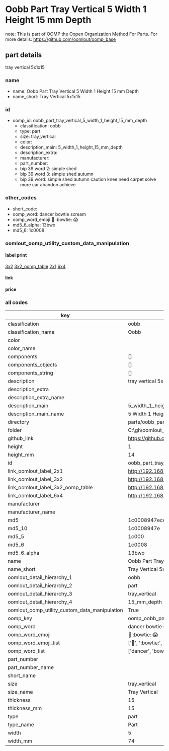 # Oobb Part Tray Vertical 5 Width 1 Height 15 mm Depth  

note: This is part of OOMP the Oopen Organization Method For Parts. For more details: https://github.com/oomlout/oomp_base

##  part details
  



tray vertical 5x1x15



### name
* name: Oobb Part Tray Vertical 5 Width 1 Height 15 mm Depth
* name_short: Tray Vertical 5x1x15 
### id
* oomp_id: oobb_part_tray_vertical_5_width_1_height_15_mm_depth
  * classification: oobb
  * type: part
  * size: tray_vertical
  * color: 
  * description_main: 5_width_1_height_15_mm_depth
  * description_extra: 
  * manufacturer: 
  * part_number: 
  * bip 39 word 2: simple shed
  * bip 39 word 3: simple shed autumn
  * bip 39 word: simple shed autumn caution knee need carpet solve more car abandon achieve

### other_codes
* short_code: 
* oomp_word: dancer bowtie scream
* oomp_word_emoji :dancer: :bowtie: :scream:
* md5_6_alpha: 13bwo
* md5_6: 1c0008






### oomlout_oomp_utility_custom_data_manipulation
#### label print
[3x2](http://192.168.1.245:1112/?label=oomp%2013bwo)
[3x2_oomp_table](http://192.168.1.108:1112/?label=oomp%2013bwo)
[2x1](http://192.168.1.242:1112/?label=oomp%2013bwo)
[6x4](http://192.168.1.55:1112/?label=oomp%2013bwo)    

#### link

                              

#### price







### all codes 
| key | value |  
| --- | --- |  
| classification | oobb |  
| classification_name | Oobb |  
| color |  |  
| color_name |  |  
| components | [] |  
| components_objects | [] |  
| components_string | [] |  
| description | tray vertical 5x1x15 |  
| description_extra |  |  
| description_extra_name |  |  
| description_main | 5_width_1_height_15_mm_depth |  
| description_main_name | 5 Width 1 Height 15 mm Depth |  
| directory | parts/oobb_part_tray_vertical_5_width_1_height_15_mm_depth |  
| folder | C:\gh\oomlout_oobb_version_4_generated_parts\parts\oobb_part_tray_vertical_5_width_1_height_15_mm_depth |  
| github_link | https://github.com/oomlout/oomlout_oomp_part_src/tree/main/parts/oobb_part_tray_vertical_5_width_1_height_15_mm_depth |  
| height | 1 |  
| height_mm | 14 |  
| id | oobb_part_tray_vertical_5_width_1_height_15_mm_depth |  
| link_oomlout_label_2x1 | http://192.168.1.242:1112/?label=oomp%2013bwo |  
| link_oomlout_label_3x2 | http://192.168.1.245:1112/?label=oomp%2013bwo |  
| link_oomlout_label_3x2_oomp_table | http://192.168.1.108:1112/?label=oomp%2013bwo |  
| link_oomlout_label_6x4 | http://192.168.1.55:1112/?label=oomp%2013bwo |  
| manufacturer |  |  
| manufacturer_name |  |  
| md5 | 1c0008947ecee45a4f3dc24a1f715648 |  
| md5_10 | 1c0008947e |  
| md5_5 | 1c000 |  
| md5_6 | 1c0008 |  
| md5_6_alpha | 13bwo |  
| name | Oobb Part Tray Vertical 5 Width 1 Height 15 mm Depth |  
| name_short | Tray Vertical 5x1x15  |  
| oomlout_detail_hierarchy_1 | oobb |  
| oomlout_detail_hierarchy_2 | part |  
| oomlout_detail_hierarchy_3 | tray_vertical |  
| oomlout_detail_hierarchy_4 | 15_mm_depth |  
| oomlout_oomp_utility_custom_data_manipulation | True |  
| oomp_key | oomp_oobb_part_tray_vertical_5_width_1_height_15_mm_depth |  
| oomp_word | dancer bowtie scream |  
| oomp_word_emoji | :dancer: :bowtie: :scream: |  
| oomp_word_emoji_list | [':dancer:', ':bowtie:', ':scream:'] |  
| oomp_word_list | ['dancer', 'bowtie', 'scream'] |  
| part_number |  |  
| part_number_name |  |  
| short_name |  |  
| size | tray_vertical |  
| size_name | Tray Vertical |  
| thickness | 15 |  
| thickness_mm | 15 |  
| type | part |  
| type_name | Part |  
| width | 5 |  
| width_mm | 74 |  
